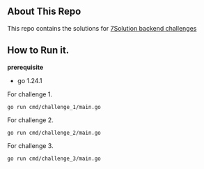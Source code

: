 ## About This Repo

This repo contains the solutions for [7Solution backend challenges](https://github.com/7-solutions/backend-challenge)

## How to Run it.

**prerequisite**

-   go 1.24.1

For challenge 1.

```
go run cmd/challenge_1/main.go
```

For challenge 2.

```
go run cmd/challenge_2/main.go
```

For challenge 3.

```
go run cmd/challenge_3/main.go
```
